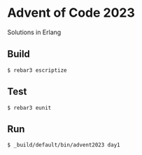 Advent of Code 2023
=====
Solutions in Erlang

Build
-----

    $ rebar3 escriptize

Test
----

    $ rebar3 eunit

Run
---

    $ _build/default/bin/advent2023 day1
